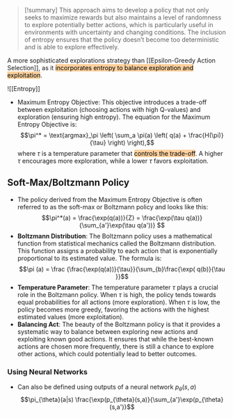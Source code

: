 
> [!summary] 
> This approach aims to develop a policy that not only seeks to maximize rewards but also maintains a level of randomness to explore potentially better actions, which is particularly useful in environments with uncertainty and changing conditions. The inclusion of entropy ensures that the policy doesn’t become too deterministic and is able to explore effectively. 

A more sophisticated explorations strategy than [[Epsilon-Greedy Action Selection]], as it <mark style="background: #FFB86CA6;">incorporates entropy to balance exploration and exploitation</mark>.

![[Entropy]]

- Maximum Entropy Objective: This objective introduces a trade-off between exploitation (choosing actions with high Q-values) and exploration (ensuring high entropy). The equation for the Maximum Entropy Objective is:$$\pi^* = \text{argmax}_\pi \left( \sum_a \pi(a) \left( q(a) + \frac{H(\pi)}{\tau} \right) \right),$$where $\tau$ is a temperature parameter that <mark style="background: #FFB86CA6;">controls the trade-off</mark>. A higher $\tau$ encourages more exploration, while a lower $\tau$ favors exploitation.

## Soft-Max/Boltzmann Policy
- The policy derived from the Maximum Entropy Objective is often referred to as the soft-max or Boltzmann policy and looks like this: $$\pi^*(a) = \frac{\exp(q(a))}{Z} = \frac{\exp(\tau q(a))}{\sum_{a'}\exp(\tau q(a'))}
$$
- **Boltzmann Distribution**: The Boltzmann policy uses a mathematical function from statistical mechanics called the Boltzmann distribution. This function assigns a probability to each action that is exponentially proportional to its estimated value. The formula is:$$\pi (a) = \frac {\frac{\exp(q(a))}{\tau}}{\sum_{b}\frac{\exp( q(b)}{\tau }}$$
- **Temperature Parameter**: The temperature parameter $\tau$ plays a crucial role in the Boltzmann policy. When $\tau$ is high, the policy tends towards equal probabilities for all actions (more exploration). When $\tau$ is low, the policy becomes more greedy, favoring the actions with the highest estimated values (more exploitation).
- **Balancing Act**: The beauty of the Boltzmann policy is that it provides a systematic way to balance between exploring new actions and exploiting known good actions. It ensures that while the best-known actions are chosen more frequently, there is still a chance to explore other actions, which could potentially lead to better outcomes.
### Using Neural Networks 
- Can also be defined using outputs of a neural network $p_{\theta}(s,a)$
$$\pi_{\theta}(a|s) \frac{\exp(p_{\theta}(s,a)}{\sum_{a'}\exp(p_{\theta}(s,a')}$$